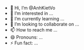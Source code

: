 - 👋 Hi, I’m @AnhKietVo
- 👀 I’m interested in ...
- 🌱 I’m currently learning ...
- 💞️ I’m looking to collaborate on ...
- 📫 How to reach me ...
- 😄 Pronouns: ...
- ⚡ Fun fact: ...

<!---
AnhKietVo/AnhKietVo is a ✨ special ✨ repository because its `README.md` (this file) appears on your GitHub profile.
You can click the Preview link to take a look at your changes.
--->
